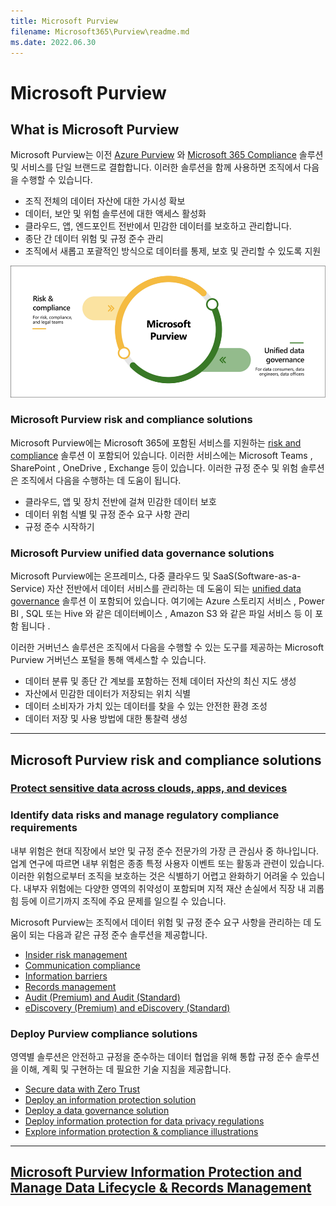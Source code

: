 ```yaml
---
title: Microsoft Purview
filename: Microsoft365\Purview\readme.md
ms.date: 2022.06.30
---
```


# Microsoft Purview

## What is Microsoft Purview

Microsoft Purview는 이전 [Azure Purview](https://docs.microsoft.com/en-us/azure/purview) 와 [Microsoft 365 Compliance](https://docs.microsoft.com/en-us/microsoft-365/compliance/) 솔루션 및 서비스를 단일 브랜드로 결합합니다. 이러한 솔루션을 함께 사용하면 조직에서 다음을 수행할 수 있습니다.

- 조직 전체의 데이터 자산에 대한 가시성 확보
- 데이터, 보안 및 위험 솔루션에 대한 액세스 활성화
- 클라우드, 앱, 엔드포인트 전반에서 민감한 데이터를 보호하고 관리합니다.
- 종단 간 데이터 위험 및 규정 준수 관리
- 조직에서 새롭고 포괄적인 방식으로 데이터를 통제, 보호 및 관리할 수 있도록 지원

![purview-solution-areas](https://github.com/kj-park/tech/blob/main/Microsoft365/media/Purview/purview-solution-areas.png?raw=true)

### Microsoft Purview risk and compliance solutions

Microsoft Purview에는 Microsoft 365에 포함된 서비스를 지원하는 [risk and compliance](https://docs.microsoft.com/en-us/microsoft-365/compliance/purview-compliance) 솔루션 이 포함되어 있습니다. 이러한 서비스에는 Microsoft Teams , SharePoint , OneDrive , Exchange 등이 있습니다. 이러한 규정 준수 및 위험 솔루션은 조직에서 다음을 수행하는 데 도움이 됩니다.

- 클라우드, 앱 및 장치 전반에 걸쳐 민감한 데이터 보호
- 데이터 위험 식별 및 규정 준수 요구 사항 관리
- 규정 준수 시작하기

### Microsoft Purview unified data governance solutions

Microsoft Purview에는 온프레미스, 다중 클라우드 및 SaaS(Software-as-a-Service) 자산 전반에서 데이터 서비스를 관리하는 데 도움이 되는 [unified data governance](https://docs.microsoft.com/en-us/azure/purview/overview) 솔루션 이 포함되어 있습니다. 여기에는 Azure 스토리지 서비스 , Power BI , SQL 또는 Hive 와 같은 데이터베이스 , Amazon S3 와 같은 파일 서비스 등 이 포함 됩니다 .

이러한 거버넌스 솔루션은 조직에서 다음을 수행할 수 있는 도구를 제공하는 Microsoft Purview 거버넌스 포털을 통해 액세스할 수 있습니다.

- 데이터 분류 및 종단 간 계보를 포함하는 전체 데이터 자산의 최신 지도 생성
- 자산에서 민감한 데이터가 저장되는 위치 식별
- 데이터 소비자가 가치 있는 데이터를 찾을 수 있는 안전한 환경 조성
- 데이터 저장 및 사용 방법에 대한 통찰력 생성

---

## Microsoft Purview risk and compliance solutions

### [Protect sensitive data across clouds, apps, and devices]()

### Identify data risks and manage regulatory compliance requirements

내부 위험은 현대 직장에서 보안 및 규정 준수 전문가의 가장 큰 관심사 중 하나입니다. 업계 연구에 따르면 내부 위험은 종종 특정 사용자 이벤트 또는 활동과 관련이 있습니다. 이러한 위험으로부터 조직을 보호하는 것은 식별하기 어렵고 완화하기 어려울 수 있습니다. 내부자 위험에는 다양한 영역의 취약성이 포함되며 지적 재산 손실에서 직장 내 괴롭힘 등에 이르기까지 조직에 주요 문제를 일으킬 수 있습니다.

Microsoft Purview는 조직에서 데이터 위험 및 규정 준수 요구 사항을 관리하는 데 도움이 되는 다음과 같은 규정 준수 솔루션을 제공합니다.

- [Insider risk management](https://docs.microsoft.com/en-us/microsoft-365/compliance/purview-compliance?toc=%2Fpurview%2Ftoc.json&bc=%2Fpurview%2Fbreadcrumb%2Ftoc.json&view=o365-worldwide#detect-and-act-on-risk-activities-with-insider-risk-management)
- [Communication compliance](https://docs.microsoft.com/en-us/microsoft-365/compliance/purview-compliance?toc=%2Fpurview%2Ftoc.json&bc=%2Fpurview%2Fbreadcrumb%2Ftoc.json&view=o365-worldwide#detect-and-act-on-inappropriate-and-sensitive-messages-with-communication-compliance)
- [Information barriers](https://docs.microsoft.com/en-us/microsoft-365/compliance/purview-compliance?toc=%2Fpurview%2Ftoc.json&bc=%2Fpurview%2Fbreadcrumb%2Ftoc.json&view=o365-worldwide#restrict-communication-and-collaboration-between-users-with-information-barriers)
- [Records management](https://docs.microsoft.com/en-us/microsoft-365/compliance/purview-compliance?toc=%2Fpurview%2Ftoc.json&bc=%2Fpurview%2Fbreadcrumb%2Ftoc.json&view=o365-worldwide#manage-business-legal-or-regulatory-record-keeping-requirements-with-records-management)
- [Audit (Premium) and Audit (Standard)](https://docs.microsoft.com/en-us/microsoft-365/compliance/purview-compliance?toc=%2Fpurview%2Ftoc.json&bc=%2Fpurview%2Fbreadcrumb%2Ftoc.json&view=o365-worldwide#log-and-search-for-audited-activities-in-sharepoint-and-onedrive-with-audit-premium-or-audit-standard)
- [eDiscovery (Premium) and eDiscovery (Standard)](https://docs.microsoft.com/en-us/microsoft-365/compliance/purview-compliance?toc=%2Fpurview%2Ftoc.json&bc=%2Fpurview%2Fbreadcrumb%2Ftoc.json&view=o365-worldwide#identify-and-manage-data-for-legal-cases-with-ediscovery-premium-or-ediscovery-standard)

### Deploy Purview compliance solutions

영역별 솔루션은 안전하고 규정을 준수하는 데이터 협업을 위해 통합 규정 준수 솔루션을 이해, 계획 및 구현하는 데 필요한 기술 지침을 제공합니다.

- [Secure data with Zero Trust](https://docs.microsoft.com/en-us/security/zero-trust/deploy/data)
- [Deploy an information protection solution](https://docs.microsoft.com/en-us/microsoft-365/compliance/information-protection-solution)
- [Deploy a data governance solution](https://docs.microsoft.com/en-us/microsoft-365/compliance/data-governance-solution)
- [Deploy information protection for data privacy regulations](https://docs.microsoft.com/en-us/microsoft-365/solutions/information-protection-deploy)
- [Explore information protection & compliance illustrations](https://docs.microsoft.com/en-us/microsoft-365/solutions/productivity-illustrations)

---

## [Microsoft Purview Information Protection and Manage Data Lifecycle & Records Management](IP-and-DL-and-RM)